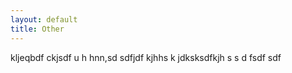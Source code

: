 ```yaml
---
layout: default
title: Other
---
```


kljeqbdf ckjsdf u h hnn,sd
sdfjdf kjhhs k jdksksdfkjh s 
s
d
fsdf sdf
